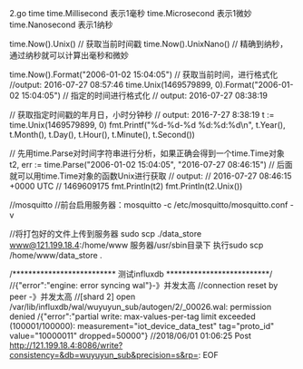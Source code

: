 
2.go time
time.Millisecond    表示1毫秒
time.Microsecond    表示1微妙
time.Nanosecond    表示1纳秒

time.Now().Unix() // 获取当前时间戳
time.Now().UnixNano()   // 精确到纳秒，通过纳秒就可以计算出毫秒和微妙

time.Now().Format("2006-01-02 15:04:05")   // 获取当前时间，进行格式化 //output: 2016-07-27 08:57:46
time.Unix(1469579899, 0).Format("2006-01-02 15:04:05") // 指定的时间进行格式化  // output: 2016-07-27 08:38:19

// 获取指定时间戳的年月日，小时分钟秒
 // output: 2016-7-27 8:38:19
t := time.Unix(1469579899, 0)
fmt.Printf("%d-%d-%d %d:%d:%d\n", t.Year(), t.Month(), t.Day(), t.Hour(), t.Minute(), t.Second())

 // 先用time.Parse对时间字符串进行分析，如果正确会得到一个time.Time对象
t2, err := time.Parse("2006-01-02 15:04:05", "2016-07-27 08:46:15")
// 后面就可以用time.Time对象的函数Unix进行获取
// output:
//     2016-07-27 08:46:15 +0000 UTC
//     1469609175
fmt.Println(t2)
fmt.Println(t2.Unix())


//mosquitto
//前台启用服务器：mosquitto -c /etc/mosquitto/mosquitto.conf -v

//将打包好的文件上传到服务器
sudo scp ./data_store  www@121.199.18.4:/home/www
服务器/usr/sbin目录下 执行sudo scp /home/www/data_store  .



/************************** 测试influxdb **************************/
//{"error":"engine: error syncing wal"}-》并发太高
//connection reset by peer -》并发太高
//[shard 2] open /var/lib/influxdb/wal/wuyuyun_sub/autogen/2/_00026.wal: permission denied
/{"error":"partial write: max-values-per-tag limit exceeded (100001/100000): measurement=\"iot_device_data_test\" tag=\"proto_id\" value=\"10000011\" dropped=50000"}
//2018/06/01 01:06:25 Post http://121.199.18.4:8086/write?consistency=&db=wuyuyun_sub&precision=s&rp=: EOF
